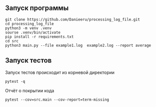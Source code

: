 ## Запуск программы

```
git clone https://github.com/Danieeru/processing_log_file.git
cd processing_log_file
python3 -m venv .venv
sourse .venv/bin/activate
pip install -r requirements.txt
cd src
python3 main.py --file example1.log  example2.log --report average
```
## Запуск тестов
Запуск тестов происходит из корневой директории
```
pytest -q
```
Отчёт о покрытии кода
```
pytest --cov=src.main --cov-report=term-missing
```